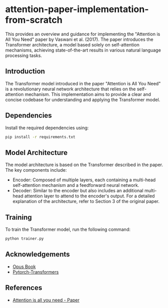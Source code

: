 # attention-paper-implementation-from-scratch
  This provides an overview and guidance for implementing the "Attention is All You Need" paper by Vaswani et al. (2017). The paper introduces the Transformer architecture, a model based solely on self-attention mechanisms, achieving state-of-the-art results in various natural language processing tasks.

## Introduction
  The Transformer model introduced in the paper "Attention is All You Need" is a revolutionary neural network architecture that relies on the self-attention mechanism. This implementation aims to provide a clear and concise codebase for understanding and applying the Transformer model.

## Dependencies
  Install the required dependencies using:
  ```bash
  pip install -r requirements.txt
  ```

## Model Architecture
  The model architecture is based on the Transformer described in the paper. The key components include:
  - Encoder: Composed of multiple layers, each containing a multi-head self-attention mechanism and a feedforward neural network.
  - Decoder: Similar to the encoder but also includes an additional multi-head attention layer to attend to the encoder's output.
  For a detailed explanation of the architecture, refer to Section 3 of the original paper.

## Training
  To train the Transformer model, run the following command:
  ```bash
  python trainer.py
  ```
## Acknowledgements
 - [Opus Book](https://huggingface.co/datasets/opus_books)
 - [Pytorch-Transformers](https://github.com/hkproj/pytorch-transformer)

## References
 - [Attention is all you need - Paper](https://arxiv.org/abs/1706.03762)
